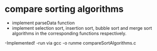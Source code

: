 # compare sorting algorithms

- implement parseData function
- implement selection sort, insertion sort, bubble sort and merge sort algorithms in the corresponding functions respectively.

-Implemented!
-run via gcc -o runme compareSortAlgorithms.c
